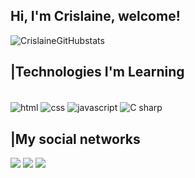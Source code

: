 ## Hi, I'm Crislaine, welcome!

![CrislaineGitHubstats](https://github-readme-stats.vercel.app/api?username=CrislainePaula&show_icons=true&theme=dracula)

## |Technologies I'm Learning ##
<div style="display: inline_block;"><br>
        <img align= "center" alt="html" src="https://img.shields.io/badge/HTML5-E34F26?style=for-the-badge&logo=html5&logoColor=white">
        <img align= "center" alt="css" src="https://img.shields.io/badge/CSS3-1572B6?style=for-the-badge&logo=css3&logoColor=white">
        <img align= "center" alt="javascript" src="https://img.shields.io/badge/JavaScript-323330?style=for-the-badge&logo=javascript&logoColor=F7DF1E">
        <img align= "center" alt="C sharp" src="https://img.shields.io/badge/C%23-239120?style=for-the-badge&logo=c-sharp&logoColor=white">
    </div>
    

## |My social networks ##
<div>
<a href="https://www.instagram.com/crislaine_paulapp/?hl=bg" target="_blank"><img src="https://img.shields.io/badge/Instagram-E4405F?style=for-the-badge&logo=instagram&logoColor=white"></a>
<a href="https://www.linkedin.com/in/crislaine-paula-pereira-pacheco-944a40165/" target="_blank"><img src="https://img.shields.io/badge/LinkedIn-0077B5?style=for-the-badge&logo=linkedin&logoColor=white"></a>
<a href="https://www.youtube.com/channel/UCVzACWasBoomphRDXjX18aw" target="_blank"><img src="https://img.shields.io/badge/YouTube-FF0000?style=for-the-badge&logo=youtube&logoColor=white"></a>
</div>

